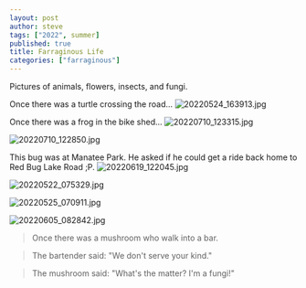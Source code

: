```yaml
---
layout: post
author: steve
tags: ["2022", summer]
published: true
title: Farraginous Life
categories: ["farraginous"]
---
```

Pictures of animals, flowers, insects, and fungi.  

Once there was a turtle crossing the road...
![20220524_163913.jpg]({{site.baseurl}}/assets/media/20220524_163913.jpg)

Once there was a frog in the bike shed...
![20220710_123315.jpg]({{site.baseurl}}/assets/media/20220710_123315.jpg)

![20220710_122850.jpg]({{site.baseurl}}/assets/media/20220710_122850.jpg)

This bug was at Manatee Park. He asked if he could get a ride back home to Red Bug Lake Road ;P.
![20220619_122045.jpg]({{site.baseurl}}/assets/media/20220619_122045.jpg)

![20220522_075329.jpg]({{site.baseurl}}/assets/media/20220522_075329.jpg)

![20220525_070911.jpg]({{site.baseurl}}/assets/media/20220525_070911.jpg)

![20220605_082842.jpg]({{site.baseurl}}/assets/media/20220605_082842.jpg)

>Once there was a mushroom who walk into a bar.  

>The bartender said: "We don't serve your kind."  

>The mushroom said: "What's the matter? I'm a fungi!"  
